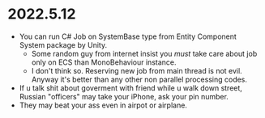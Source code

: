 # 2022.5.12

- You can run C# Job on SystemBase type from Entity Component System package by Unity.
    - Some random guy from internet insist you *must* take care about job only on ECS than MonoBehaviour instance.
    - I don't think so. Reserving new job from main thread is not evil. Anyway it's better than any other non parallel processing codes.
- If u talk shit about goverment with friend while u walk down street, Russian "officers" may take your iPhone, ask your pin number.
- They may beat your ass even in airpot or airplane.